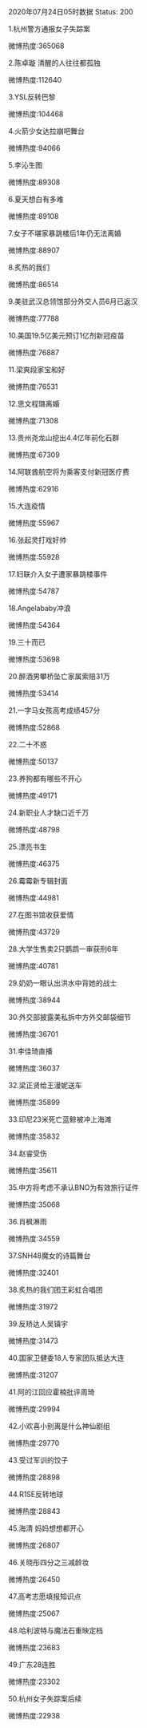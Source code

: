 2020年07月24日05时数据
Status: 200

1.杭州警方通报女子失踪案

微博热度:365068

2.陈卓璇 清醒的人往往都孤独

微博热度:112640

3.YSL反转巴黎

微博热度:104468

4.火箭少女达拉崩吧舞台

微博热度:94066

5.李沁生图

微博热度:89308

6.夏天想白有多难

微博热度:89108

7.女子不堪家暴跳楼后1年仍无法离婚

微博热度:88907

8.炙热的我们

微博热度:86514

9.美驻武汉总领馆部分外交人员6月已返汉

微博热度:77788

10.美国19.5亿美元预订1亿剂新冠疫苗

微博热度:76887

11.梁爽段家宝和好

微博热度:76531

12.思文程璐离婚

微博热度:71308

13.贵州尧龙山挖出4.4亿年前化石群

微博热度:67309

14.阿联酋航空将为乘客支付新冠医疗费

微博热度:62916

15.大连疫情

微博热度:55967

16.张起灵打戏好帅

微博热度:55928

17.妇联介入女子遭家暴跳楼事件

微博热度:54787

18.Angelababy冲浪

微博热度:54364

19.三十而已

微博热度:53698

20.醉酒男攀桥坠亡家属索赔31万

微博热度:53414

21.一字马女孩高考成绩457分

微博热度:52868

22.二十不惑

微博热度:50137

23.养狗都有哪些不开心

微博热度:49171

24.新职业人才缺口近千万

微博热度:48798

25.漂亮书生

微博热度:46375

26.霉霉新专辑封面

微博热度:44981

27.在图书馆收获爱情

微博热度:43729

28.大学生售卖2只鹦鹉一审获刑6年

微博热度:40781

29.奶奶一眼认出洪水中背她的战士

微博热度:38944

30.外交部披露美私拆中方外交邮袋细节

微博热度:36701

31.李佳琦直播

微博热度:36037

32.梁正贤给王漫妮送车

微博热度:35899

33.印尼23米死亡蓝鲸被冲上海滩

微博热度:35832

34.赵睿受伤

微博热度:35611

35.中方将考虑不承认BNO为有效旅行证件

微博热度:35068

36.肖枫淋雨

微博热度:34559

37.SNH48魔女的诗篇舞台

微博热度:32401

38.炙热的我们团王彩虹合唱团

微博热度:31972

39.反矫达人吴镇宇

微博热度:31473

40.国家卫健委18人专家团队抵达大连

微博热度:31207

41.阿的江回应霍楠批评周琦

微博热度:29994

42.小欢喜小别离是什么神仙剧组

微博热度:29770

43.受过军训的饺子

微博热度:28898

44.R1SE反转地球

微博热度:28843

45.海清 妈妈想想都开心

微博热度:26807

46.关晓彤四分之三减龄妆

微博热度:26450

47.高考志愿填报知识点

微博热度:25067

48.哈利波特与魔法石重映定档

微博热度:23683

49.广东28连胜

微博热度:23302

50.杭州女子失踪案后续

微博热度:22938

